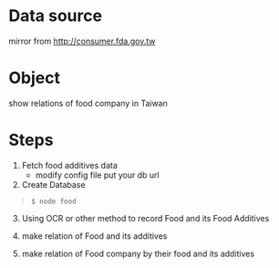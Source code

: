 # Data source

mirror from http://consumer.fda.gov.tw

# Object

show relations of food company in Taiwan

# Steps
1. Fetch food additives data
	* modify config file
		put your db url
2. Create Database
> ```$ node food```
3. Using OCR or other method to record Food and its Food Additives

4. make relation of Food and its additives 

5. make relation of Food company by their food and its additives